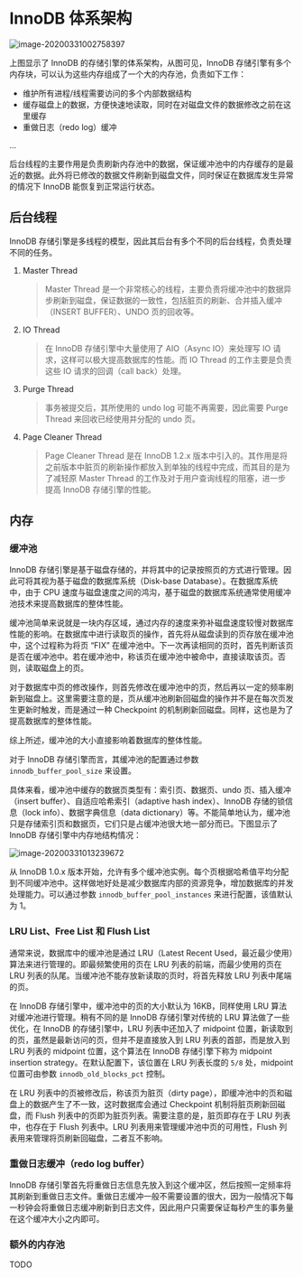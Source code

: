 # InnoDB 体系架构

![image-20200331002758397](D:\superz\BigData-A-Question\数据库\images\image-20200331002758397.png)

上图显示了 InnoDB 的存储引擎的体系架构，从图可见，InnoDB 存储引擎有多个内存块，可以认为这些内存组成了一个大的内存池，负责如下工作：
- 维护所有进程/线程需要访问的多个内部数据结构
- 缓存磁盘上的数据，方便快速地读取，同时在对磁盘文件的数据修改之前在这里缓存
- 重做日志（redo log）缓冲

...

后台线程的主要作用是负责刷新内存池中的数据，保证缓冲池中的内存缓存的是最近的数据。此外将已修改的数据文件刷新到磁盘文件，同时保证在数据库发生异常的情况下 InnoDB 能恢复到正常运行状态。

## 后台线程

InnoDB 存储引擎是多线程的模型，因此其后台有多个不同的后台线程，负责处理不同的任务。

1. Master Thread
   
   > Master Thread 是一个非常核心的线程，主要负责将缓冲池中的数据异步刷新到磁盘，保证数据的一致性，包括脏页的刷新、合并插入缓冲（INSERT BUFFER）、UNDO 页的回收等。
2. IO Thread
   
   > 在 InnoDB 存储引擎中大量使用了 AIO（Async IO）来处理写 IO 请求，这样可以极大提高数据库的性能。而 IO Thread 的工作主要是负责这些 IO 请求的回调（call back）处理。
3. Purge Thread
   
   > 事务被提交后，其所使用的 undo log 可能不再需要，因此需要 Purge Thread 来回收已经使用并分配的 undo 页。
4. Page Cleaner Thread
   
   > Page Cleaner Thread 是在 InnoDB 1.2.x 版本中引入的。其作用是将之前版本中脏页的刷新操作都放入到单独的线程中完成，而其目的是为了减轻原 Master Thread 的工作及对于用户查询线程的阻塞，进一步提高 InnoDB 存储引擎的性能。

## 内存

### 缓冲池

InnoDB 存储引擎是基于磁盘存储的，并将其中的记录按照页的方式进行管理。因此可将其视为基于磁盘的数据库系统（Disk-base Database）。在数据库系统中，由于 CPU 速度与磁盘速度之间的鸿沟，基于磁盘的数据库系统通常使用缓冲池技术来提高数据库的整体性能。

缓冲池简单来说就是一块内存区域，通过内存的速度来弥补磁盘速度较慢对数据库性能的影响。在数据库中进行读取页的操作，首先将从磁盘读到的页存放在缓冲池中，这个过程称为将页 “FIX” 在缓冲池中。下一次再读相同的页时，首先判断该页是否在缓冲池中。若在缓冲池中，称该页在缓冲池中被命中，直接读取该页。否则，读取磁盘上的页。

对于数据库中页的修改操作，则首先修改在缓冲池中的页，然后再以一定的频率刷新到磁盘上。这里需要注意的是，页从缓冲池刷新回磁盘的操作并不是在每次页发生更新时触发，而是通过一种 Checkpoint 的机制刷新回磁盘。同样，这也是为了提高数据库的整体性能。

综上所述，缓冲池的大小直接影响着数据库的整体性能。

对于 InnoDB 存储引擎而言，其缓冲池的配置通过参数 `innodb_buffer_pool_size` 来设置。

具体来看，缓冲池中缓存的数据页类型有：索引页、数据页、undo 页、插入缓冲（insert buffer）、自适应哈希索引（adaptive hash index）、InnoDB 存储的锁信息（lock info）、数据字典信息（data dictionary）等。不能简单地认为，缓冲池只是存储索引页和数据页，它们只是占缓冲池很大地一部分而已。下图显示了 InnoDB 存储引擎中内存地结构情况：

![image-20200331013239672](D:\superz\BigData-A-Question\数据库\images\image-20200331013239672.png)

从 InnoDB 1.0.x 版本开始，允许有多个缓冲池实例。每个页根据哈希值平均分配到不同缓冲池中。这样做地好处是减少数据库内部的资源竞争，增加数据库的并发处理能力。可以通过参数 `innodb_buffer_pool_instances` 来进行配置，该值默认为 1。

### LRU List、Free List 和 Flush List

通常来说，数据库中的缓冲池是通过 LRU（Latest Recent Used，最近最少使用）算法来进行管理的。即最频繁使用的页在 LRU 列表的前端，而最少使用的页在 LRU 列表的队尾。当缓冲池不能存放新读取的页时，将首先释放 LRU 列表中尾端的页。

在 InnoDB 存储引擎中，缓冲池中的页的大小默认为 16KB，同样使用 LRU 算法对缓冲池进行管理。稍有不同的是 InnoDB 存储引擎对传统的 LRU 算法做了一些优化，在 InnoDB 的存储引擎中，LRU 列表中还加入了 midpoint 位置，新读取到的页，虽然是最新访问的页，但并不是直接放入到 LRU 列表的首部，而是放入到 LRU 列表的 midpoint 位置，这个算法在 InnoDB 存储引擎下称为 midpoint insertion strategy。在默认配置下，该位置在 LRU 列表长度的 `5/8` 处，midpoint 位置可由参数 `innodb_old_blocks_pct` 控制。

在 LRU 列表中的页被修改后，称该页为脏页（dirty page），即缓冲池中的页和磁盘上的数据产生了不一致，这时数据库会通过 Checkpoint 机制将脏页刷新回磁盘，而 Flush 列表中的页即为脏页列表。需要注意的是，脏页即存在于 LRU 列表中，也存在于 Flush 列表中。LRU 列表用来管理缓冲池中页的可用性，Flush 列表用来管理将页刷新回磁盘，二者互不影响。

### 重做日志缓冲（redo log buffer）

InnoDB 存储引擎首先将重做日志信息先放入到这个缓冲区，然后按照一定频率将其刷新到重做日志文件。重做日志缓冲一般不需要设置的很大，因为一般情况下每一秒钟会将重做日志缓冲刷新到日志文件，因此用户只需要保证每秒产生的事务量在这个缓冲大小之内即可。

### 额外的内存池

TODO